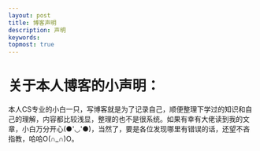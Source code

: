 ```yaml
---
layout: post
title: 博客声明
description: 声明
keywords: 
topmost: true
---
```


# 关于本人博客的小声明：

本人CS专业的小白一只，写博客就是为了记录自己，顺便整理下学过的知识和自己的理解，内容都比较浅显，整理的也不是很系统。如果有幸有大佬读到我的文章，小白万分开心(●'◡'●)，当然了，要是各位发现哪里有错误的话，还望不吝指教，哈哈O(∩_∩)O。



